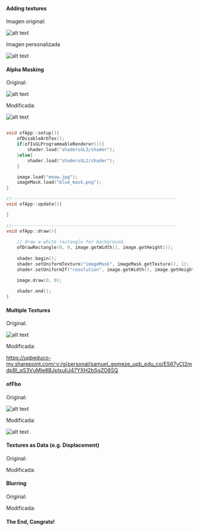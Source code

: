 #### Adding textures

Imagen original:

![alt text](image-9.png)

Imagen personalizada

![alt text](image-10.png)

#### Alpha Masking

Original: 

![alt text](image-11.png)

Modificada:

![alt text](image-12.png)

```cpp

void ofApp::setup(){
	ofDisableArbTex();
	if(ofIsGLProgrammableRenderer()){
		shader.load("shadersGL3/shader");
	}else{
		shader.load("shadersGL2/shader");
	}

	image.load("meow.jpg");
	imageMask.load("blue_mask.png");
}

//--------------------------------------------------------------
void ofApp::update(){

}

//--------------------------------------------------------------
void ofApp::draw(){
	
	// draw a white rectangle for background.
	ofDrawRectangle(0, 0, image.getWidth(), image.getHeight());
	
	shader.begin();
	shader.setUniformTexture("imageMask", imageMask.getTexture(), 1);
	shader.setUniform2f("resolution", image.getWidth(), image.getHeight());

	image.draw(0, 0);
	
	shader.end();
}
``` 

#### Multiple Textures

Original:

![alt text](image-13.png)

Modificada:

https://upbeduco-my.sharepoint.com/:v:/g/personal/samuel_gomeze_upb_edu_co/ES67yCI2mdpBl_qS3VuMIe8BJplxuIiJ47YXH2bSgZO8SQ

#### ofFbo

Original:

![alt text](image-14.png)

Modificada:

![alt text](image-15.png)

#### Textures as Data (e.g. Displacement)

Original:

Modificada:

#### Blurring

Original:

Modificada:

#### The End, Congrats!